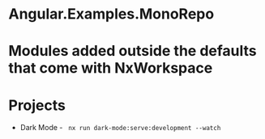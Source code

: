# Angular.Examples.MonoRepo

# Modules added outside the defaults that come with NxWorkspace

# Projects
- Dark Mode - ``` nx run dark-mode:serve:development --watch```